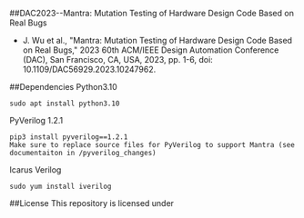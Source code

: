 ##DAC2023--Mantra: Mutation Testing of Hardware Design Code Based on Real Bugs
* J. Wu et al., "Mantra: Mutation Testing of Hardware Design Code Based on Real Bugs," 2023 60th ACM/IEEE Design Automation Conference (DAC), San Francisco, CA, USA, 2023, pp. 1-6, doi: 10.1109/DAC56929.2023.10247962.

##Dependencies
Python3.10

    sudo apt install python3.10

PyVerilog 1.2.1

    pip3 install pyverilog==1.2.1
    Make sure to replace source files for PyVerilog to support Mantra (see documentaiton in /pyverilog_changes)
Icarus Verilog

    sudo yum install iverilog


##License
This repository is licensed under  
